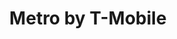 ---
title: "Metro by T-Mobile"
url: /chicago-heights/metro-by-t-mobile-south-halsted-street/
shop: mobile phone
---